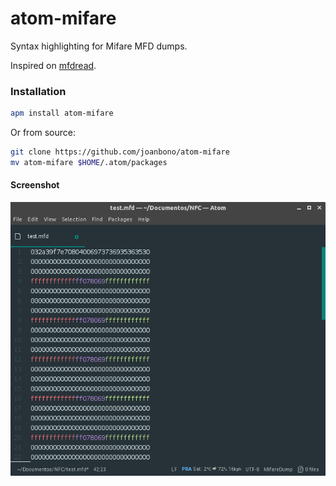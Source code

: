 # atom-mifare

Syntax highlighting for Mifare MFD dumps.

Inspired on [mfdread](https://github.com/zhovner/mfdread).

### Installation

~~~bash
apm install atom-mifare
~~~

Or from source:

~~~bash
git clone https://github.com/joanbono/atom-mifare
mv atom-mifare $HOME/.atom/packages
~~~

#### Screenshot

![](images/IMG_atom-mifare.png)

